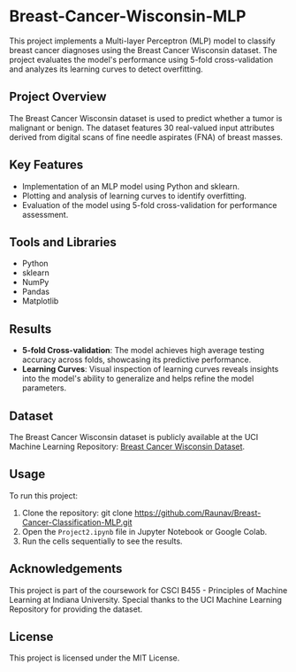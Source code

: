 # Breast-Cancer-Wisconsin-MLP
This project implements a Multi-layer Perceptron (MLP) model to classify breast cancer diagnoses using the Breast Cancer Wisconsin dataset. The project evaluates the model's performance using 5-fold cross-validation and analyzes its learning curves to detect overfitting.

## Project Overview
The Breast Cancer Wisconsin dataset is used to predict whether a tumor is malignant or benign. The dataset features 30 real-valued input attributes derived from digital scans of fine needle aspirates (FNA) of breast masses.

## Key Features
- Implementation of an MLP model using Python and sklearn.
- Plotting and analysis of learning curves to identify overfitting.
- Evaluation of the model using 5-fold cross-validation for performance assessment.

## Tools and Libraries
- Python
- sklearn
- NumPy
- Pandas
- Matplotlib

## Results
- **5-fold Cross-validation**: The model achieves high average testing accuracy across folds, showcasing its predictive performance.
- **Learning Curves**: Visual inspection of learning curves reveals insights into the model's ability to generalize and helps refine the model parameters.

## Dataset
The Breast Cancer Wisconsin dataset is publicly available at the UCI Machine Learning Repository: [Breast Cancer Wisconsin Dataset](https://archive.ics.uci.edu/ml/datasets/Breast+Cancer+Wisconsin+%28Diagnostic%29).

## Usage
To run this project:
1. Clone the repository: git clone https://github.com/Raunav/Breast-Cancer-Classification-MLP.git
2. Open the `Project2.ipynb` file in Jupyter Notebook or Google Colab.
3. Run the cells sequentially to see the results.

## Acknowledgements
This project is part of the coursework for CSCI B455 - Principles of Machine Learning at Indiana University. Special thanks to the UCI Machine Learning Repository for providing the dataset.

## License
This project is licensed under the MIT License.
